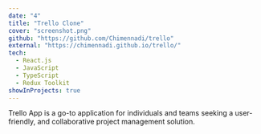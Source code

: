 ```yaml
---
date: "4"
title: "Trello Clone"
cover: "screenshot.png"
github: "https://github.com/Chimennadi/trello"
external: "https://chimennadi.github.io/trello/"
tech:
  - React.js
  - JavaScript
  - TypeScript
  - Redux Toolkit
showInProjects: true
---
```


Trello App is a go-to application for individuals and teams seeking a user-friendly, and collaborative project management solution.